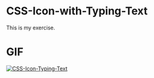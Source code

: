 # CSS-Icon-with-Typing-Text
This is my exercise.

# GIF
<a href="https://imgbb.com/"><img src="https://i.ibb.co/CJgGk3s/CSS-Icon-Typing-Text.gif" alt="CSS-Icon-Typing-Text" border="0"></a>
